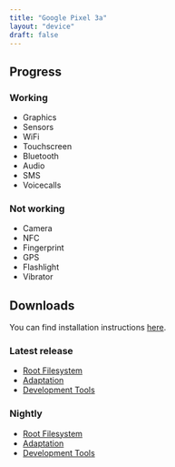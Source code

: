 ```yaml
---
title: "Google Pixel 3a"
layout: "device"
draft: false
---
```

## Progress

### Working

* Graphics
* Sensors
* WiFi
* Touchscreen
* Bluetooth
* Audio
* SMS
* Voicecalls

### Not working

* Camera
* NFC
* Fingerprint
* GPS
* Flashlight
* Vibrator

## Downloads

You can find installation instructions [here](https://github.com/droidian-images/rootfs-api28gsi-all/blob/bullseye/README.md).

### Latest release

* [Root Filesystem](https://images.droidian.org/rootfs-api28gsi-all/droidian-stable-latest/arm64/generic/rootfs.zip)
* [Adaptation](https://images.droidian.org/rootfs-api28gsi-all/droidian-stable-latest/arm64/google/adaptation-sargo.zip)
* [Development Tools](https://images.droidian.org/rootfs-api28gsi-all/droidian-stable-latest/arm64/generic/feature-devtools.zip)

### Nightly

* [Root Filesystem](https://images.droidian.org/rootfs-api28gsi-all/nightly/arm64/generic/rootfs.zip)
* [Adaptation](https://images.droidian.org/rootfs-api28gsi-all/nightly/arm64/google/adaptation-sargo.zip)
* [Development Tools](https://images.droidian.org/rootfs-api28gsi-all/nightly/arm64/generic/feature-devtools.zip)